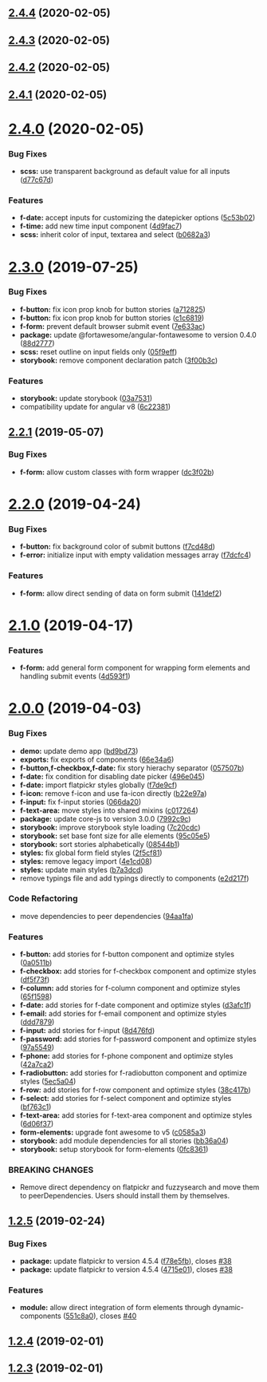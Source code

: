 ## [2.4.4](https://github.com/pascaliske/form-elements/compare/v2.4.3...v2.4.4) (2020-02-05)



## [2.4.3](https://github.com/pascaliske/form-elements/compare/v2.4.2...v2.4.3) (2020-02-05)



## [2.4.2](https://github.com/pascaliske/form-elements/compare/v2.4.1...v2.4.2) (2020-02-05)



## [2.4.1](https://github.com/pascaliske/form-elements/compare/v2.4.0...v2.4.1) (2020-02-05)



# [2.4.0](https://github.com/pascaliske/form-elements/compare/v2.3.0...v2.4.0) (2020-02-05)


### Bug Fixes

* **scss:** use transparent background as default value for all inputs ([d77c67d](https://github.com/pascaliske/form-elements/commit/d77c67d7fb9bfdfdae0cc179e9dfa751ea3c86b8))


### Features

* **f-date:** accept inputs for customizing the datepicker options ([5c53b02](https://github.com/pascaliske/form-elements/commit/5c53b022e48716e1d950063953d04fea75262801))
* **f-time:** add new time input component ([4d9fac7](https://github.com/pascaliske/form-elements/commit/4d9fac72f36c0138c1288be3b4380e9ddaa24f61))
* **scss:** inherit color of input, textarea and select ([b0682a3](https://github.com/pascaliske/form-elements/commit/b0682a3a78504555d34907d7bb1606f471e24d41))



# [2.3.0](https://github.com/pascaliske/form-elements/compare/v2.2.1...v2.3.0) (2019-07-25)


### Bug Fixes

* **f-button:** fix icon prop knob for button stories ([a712825](https://github.com/pascaliske/form-elements/commit/a712825))
* **f-button:** fix icon prop knob for button stories ([c1c6819](https://github.com/pascaliske/form-elements/commit/c1c6819))
* **f-form:** prevent default browser submit event ([7e633ac](https://github.com/pascaliske/form-elements/commit/7e633ac))
* **package:** update @fortawesome/angular-fontawesome to version 0.4.0 ([88d2777](https://github.com/pascaliske/form-elements/commit/88d2777))
* **scss:** reset outline on input fields only ([05f9eff](https://github.com/pascaliske/form-elements/commit/05f9eff))
* **storybook:** remove component declaration patch ([3f00b3c](https://github.com/pascaliske/form-elements/commit/3f00b3c))


### Features

* **storybook:** update storybook ([03a7531](https://github.com/pascaliske/form-elements/commit/03a7531))
* compatibility update for angular v8 ([6c22381](https://github.com/pascaliske/form-elements/commit/6c22381))



## [2.2.1](https://github.com/pascaliske/form-elements/compare/v2.2.0...v2.2.1) (2019-05-07)


### Bug Fixes

* **f-form:** allow custom classes with form wrapper ([dc3f02b](https://github.com/pascaliske/form-elements/commit/dc3f02b))



# [2.2.0](https://github.com/pascaliske/form-elements/compare/v2.1.0...v2.2.0) (2019-04-24)


### Bug Fixes

* **f-button:** fix background color of submit buttons ([f7cd48d](https://github.com/pascaliske/form-elements/commit/f7cd48d))
* **f-error:** initialize input with empty validation messages array ([f7dcfc4](https://github.com/pascaliske/form-elements/commit/f7dcfc4))


### Features

* **f-form:** allow direct sending of data on form submit ([141def2](https://github.com/pascaliske/form-elements/commit/141def2))



# [2.1.0](https://github.com/pascaliske/form-elements/compare/v2.0.0...v2.1.0) (2019-04-17)


### Features

* **f-form:** add general form component for wrapping form elements and handling submit events ([4d593f1](https://github.com/pascaliske/form-elements/commit/4d593f1))



# [2.0.0](https://github.com/pascaliske/form-elements/compare/v1.2.5...v2.0.0) (2019-04-03)


### Bug Fixes

* **demo:** update demo app ([bd9bd73](https://github.com/pascaliske/form-elements/commit/bd9bd73))
* **exports:** fix exports of components ([66e34a6](https://github.com/pascaliske/form-elements/commit/66e34a6))
* **f-button,f-checkbox,f-date:** fix story hierachy separator ([057507b](https://github.com/pascaliske/form-elements/commit/057507b))
* **f-date:** fix condition for disabling date picker ([496e045](https://github.com/pascaliske/form-elements/commit/496e045))
* **f-date:** import flatpickr styles globally ([f7de9cf](https://github.com/pascaliske/form-elements/commit/f7de9cf))
* **f-icon:** remove f-icon and use fa-icon directly ([b22e97a](https://github.com/pascaliske/form-elements/commit/b22e97a))
* **f-input:** fix f-input stories ([066da20](https://github.com/pascaliske/form-elements/commit/066da20))
* **f-text-area:** move styles into shared mixins ([c017264](https://github.com/pascaliske/form-elements/commit/c017264))
* **package:** update core-js to version 3.0.0 ([7992c9c](https://github.com/pascaliske/form-elements/commit/7992c9c))
* **storybook:** improve storybook style loading ([7c20cdc](https://github.com/pascaliske/form-elements/commit/7c20cdc))
* **storybook:** set base font size for alle elements ([95c05e5](https://github.com/pascaliske/form-elements/commit/95c05e5))
* **storybook:** sort stories alphabetically ([08544b1](https://github.com/pascaliske/form-elements/commit/08544b1))
* **styles:** fix global form field styles ([2f5cf81](https://github.com/pascaliske/form-elements/commit/2f5cf81))
* **styles:** remove legacy import ([4e1cd08](https://github.com/pascaliske/form-elements/commit/4e1cd08))
* **styles:** update main styles ([b7a3dcd](https://github.com/pascaliske/form-elements/commit/b7a3dcd))
* remove typings file and add typings directly to components ([e2d217f](https://github.com/pascaliske/form-elements/commit/e2d217f))


### Code Refactoring

* move dependencies to peer dependencies ([94aa1fa](https://github.com/pascaliske/form-elements/commit/94aa1fa))


### Features

* **f-button:** add stories for f-button component and optimize styles ([0a0511b](https://github.com/pascaliske/form-elements/commit/0a0511b))
* **f-checkbox:** add stories for f-checkbox component and optimize styles ([df5f73f](https://github.com/pascaliske/form-elements/commit/df5f73f))
* **f-column:** add stories for f-column component and optimize styles ([65f1598](https://github.com/pascaliske/form-elements/commit/65f1598))
* **f-date:** add stories for f-date component and optimize styles ([d3afc1f](https://github.com/pascaliske/form-elements/commit/d3afc1f))
* **f-email:** add stories for f-email component and optimize styles ([ddd7879](https://github.com/pascaliske/form-elements/commit/ddd7879))
* **f-input:** add stories for f-input ([8d476fd](https://github.com/pascaliske/form-elements/commit/8d476fd))
* **f-password:** add stories for f-password component and optimize styles ([97a5549](https://github.com/pascaliske/form-elements/commit/97a5549))
* **f-phone:** add stories for f-phone component and optimize styles ([42a7ca2](https://github.com/pascaliske/form-elements/commit/42a7ca2))
* **f-radiobutton:** add stories for f-radiobutton component and optimize styles ([5ec5a04](https://github.com/pascaliske/form-elements/commit/5ec5a04))
* **f-row:** add stories for f-row component and optimize styles ([38c417b](https://github.com/pascaliske/form-elements/commit/38c417b))
* **f-select:** add stories for f-select component and optimize styles ([bf763c1](https://github.com/pascaliske/form-elements/commit/bf763c1))
* **f-text-area:** add stories for f-text-area component and optimize styles ([6d06f37](https://github.com/pascaliske/form-elements/commit/6d06f37))
* **form-elements:** upgrade font awesome to v5 ([c0585a3](https://github.com/pascaliske/form-elements/commit/c0585a3))
* **storybook:** add module dependencies for all stories ([bb36a04](https://github.com/pascaliske/form-elements/commit/bb36a04))
* **storybook:** setup storybook for form-elements ([0fc8361](https://github.com/pascaliske/form-elements/commit/0fc8361))


### BREAKING CHANGES

* Remove direct dependency on flatpickr and fuzzysearch and move them to peerDependencies. Users should install them by themselves.



## [1.2.5](https://github.com/pascaliske/form-elements/compare/v1.2.4...v1.2.5) (2019-02-24)


### Bug Fixes

* **package:** update flatpickr to version 4.5.4 ([f78e5fb](https://github.com/pascaliske/form-elements/commit/f78e5fb)), closes [#38](https://github.com/pascaliske/form-elements/issues/38)
* **package:** update flatpickr to version 4.5.4 ([4715e01](https://github.com/pascaliske/form-elements/commit/4715e01)), closes [#38](https://github.com/pascaliske/form-elements/issues/38)


### Features

* **module:** allow direct integration of form elements through dynamic-components ([551c8a0](https://github.com/pascaliske/form-elements/commit/551c8a0)), closes [#40](https://github.com/pascaliske/form-elements/issues/40)



## [1.2.4](https://github.com/pascaliske/form-elements/compare/v1.2.3...v1.2.4) (2019-02-01)



## [1.2.3](https://github.com/pascaliske/form-elements/compare/v1.2.2...v1.2.3) (2019-02-01)




